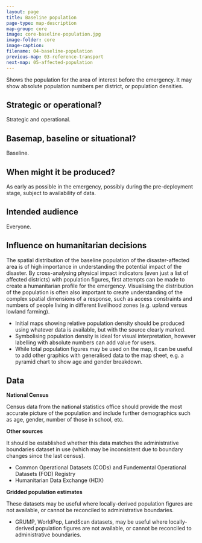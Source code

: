 ```yaml
---
layout: page
title: Baseline population
page-type: map-description
map-group: core
image: core-baseline-population.jpg
image-folder: core
image-caption: 
filename: 04-baseline-population
previous-map: 03-reference-transport
next-map: 05-affected-population
---
```

Shows the population for the area of interest before the emergency. It may show absolute population numbers per district, or population densities.

## Strategic or operational?

Strategic and operational.

## Basemap, baseline or situational?

Baseline.

## When might it be produced?

As early as possible in the emergency, possibly during the pre-deployment stage, subject to availability of data.

## Intended audience

Everyone.

## Influence on humanitarian decisions

The spatial distribution of the baseline population of the disaster-affected area is of high importance in understanding the potential impact of the disaster. By cross-analysing physical impact indicators \(even just a list of affected districts\) with population figures, first attempts can be made to create a humanitarian profile for the emergency. Visualising the distribution of the population is often also important to create understanding of the complex spatial dimensions of a response, such as access constraints and numbers of people living in different livelihood zones \(e.g. upland versus lowland farming\).

* Initial maps showing relative population density should be produced using whatever data is available, but with the source clearly marked.
* Symbolising population density is ideal for visual interpretation, however labelling with absolute numbers can add value for users.
* While total population figures may be used on the map, it can be useful to add other graphics with generalised data to the map sheet, e.g. a pyramid chart to show age and gender breakdown.

## Data

**National Census** 

Census data from the national statistics office should provide the most accurate picture of the population and include further demographics such as age, gender, number of those in school, etc.

**Other sources** 

It should be established whether this data matches the administrative boundaries dataset in use \(which may be inconsistent due to boundary changes since the last census\).
* Common Operational Datasets \(CODs\) and Fundemental Operational Datasets \(FOD\) Registry
* Humanitarian Data Exchange \(HDX\)

**Gridded population estimates**

These datasets may be useful where locally-derived population figures are not available, or cannot be reconciled to administrative boundaries.
* GRUMP, WorldPop, LandScan datasets, may be useful where locally-derived population figures are not available, or cannot be reconciled to administrative boundaries.

